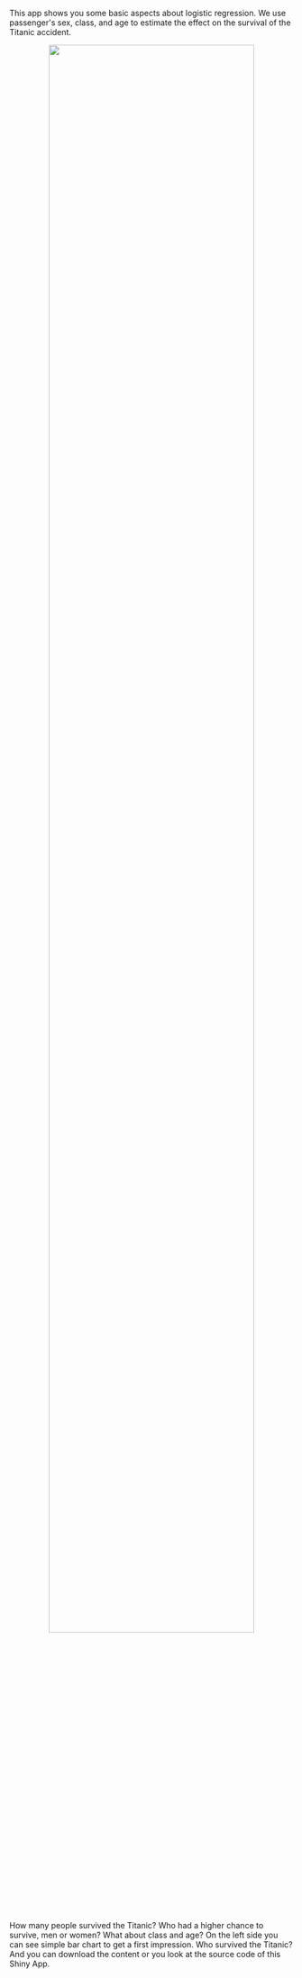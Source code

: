This app shows you some basic aspects about logistic regression. We use passenger's sex, class, and age to estimate the effect on the survival of the Titanic accident.

<center>

<img src="Titanic.jpg" width="85%"/>

</center>

How many people survived the Titanic? Who had a higher chance to survive, men or women? What about class and age? On the left side you can see simple bar chart to get a first impression. Who survived the Titanic? And you can download the content or you look at the source code of this Shiny App.
